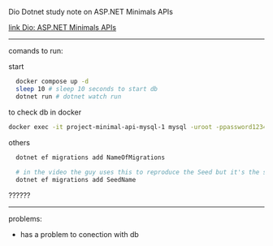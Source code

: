 Dio Dotnet study note on ASP.NET Minimals APIs

[link Dio: ASP.NET Minimals APIs](https://web.dio.me/lab/trabalhando-com-minimals-apis/learning/fcb434a3-cda8-4ccf-9981-e923a6d0d350?back=/track/coding-future-back-end-dot-net)

---

comands to run:

start
```bash
  docker compose up -d
  sleep 10 # sleep 10 seconds to start db
  dotnet run # dotnet watch run
```

to check db in docker
```bash
docker exec -it project-minimal-api-mysql-1 mysql -uroot -ppassword123456 -e "SHOW DATABASES;"
```

others
```bash
  dotnet ef migrations add NameOfMigrations
  
  # in the video the guy uses this to reproduce the Seed but it's the same command
  dotnet ef migrations add SeedName
```
??????

---
problems:
- has a problem to conection with db